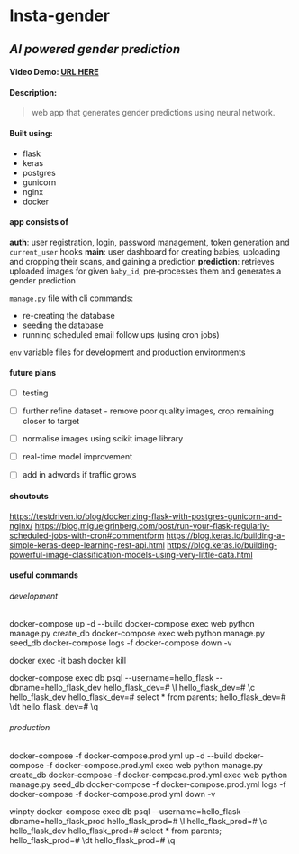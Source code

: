 # Insta-gender
## *AI powered gender prediction*

#### Video Demo:  [URL HERE](https://www.youtube.com/)
#### Description:
> web app that generates gender predictions using neural network.

#### Built using:
- flask
- keras
- postgres
- gunicorn
- nginx
- docker

#### app consists of
**auth**: user registration, login, password management, token generation and `current_user` hooks
**main**: user dashboard for creating babies, uploading and cropping their scans, and gaining a prediction
**prediction**: retrieves uploaded images for given `baby_id`, pre-processes them and generates a gender prediction

`manage.py` file with cli commands:
- re-creating the database
- seeding the database
- running scheduled email follow ups (using cron jobs)

`env` variable files for development and production environments


#### future plans
- [ ] testing
- [ ] further refine dataset - remove poor quality images, crop remaining closer to target
- [ ] normalise images using scikit image library
- [ ] real-time model improvement
- [ ] add in adwords if traffic grows


#### shoutouts
https://testdriven.io/blog/dockerizing-flask-with-postgres-gunicorn-and-nginx/
https://blog.miguelgrinberg.com/post/run-your-flask-regularly-scheduled-jobs-with-cron#commentform
https://blog.keras.io/building-a-simple-keras-deep-learning-rest-api.html
https://blog.keras.io/building-powerful-image-classification-models-using-very-little-data.html

#### useful commands

###### development

docker-compose up -d --build
docker-compose exec web python manage.py create_db
docker-compose exec web python manage.py seed_db
docker-compose logs -f
docker-compose down -v

docker exec -it <container name> bash
docker kill <container name>

docker-compose exec db psql --username=hello_flask --dbname=hello_flask_dev
  hello_flask_dev=# \l
  hello_flask_dev=# \c hello_flask_dev
  hello_flask_dev=# select * from parents;
  hello_flask_dev=# \dt
  hello_flask_dev=# \q

###### production

docker-compose -f docker-compose.prod.yml up -d --build
docker-compose -f docker-compose.prod.yml exec web python manage.py create_db
docker-compose -f docker-compose.prod.yml exec web python manage.py seed_db
docker-compose -f docker-compose.prod.yml logs -f
docker-compose -f docker-compose.prod.yml down -v

winpty docker-compose exec db psql --username=hello_flask --dbname=hello_flask_prod
hello_flask_prod=# \l
hello_flask_prod=# \c hello_flask_dev
hello_flask_prod=# select * from parents;
hello_flask_prod=# \dt
hello_flask_prod=# \q
